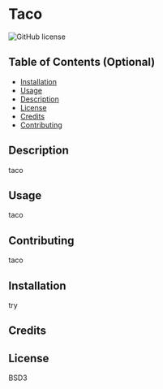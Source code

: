 # Taco

![GitHub license](https://img.shields.io/badge/license-BSD3-blue.svg)

## Table of Contents (Optional)

- [Installation](#installation)
- [Usage](#usage)
- [Description](#description)
- [License](#license)
- [Credits](#credits)
- [Contributing](#contributing)

## Description 

taco

## Usage

taco

## Contributing

taco

## Installation

try

## Credits



## License

BSD3

